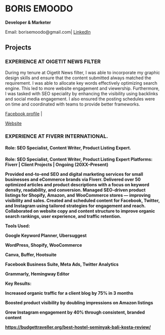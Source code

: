 <!DOCTYPE html>
<html lang="en">
<head>
  <meta charset="UTF-8" />
  <meta name="viewport" content="width=device-width, initial-scale=1.0"/>
</head>
<body>
  <h1>BORIS EMOODO</h1>
  <p><strong>Developer & Marketer</strong></p>
  <p>Email: borisemoodo@gmail.com| <a href="https://www.linkedin.com/in/boris-emoodo-b5a66316b/">LinkedIn</a></p>

  <h2>Projects</h2>

  <div class="project">
    <h3>EXPERIENCE AT OIGETIT NEWS FILTER</h3>
    <p>During my tenure at Oigetit News filter, I was able to incorporate my graphic design skills and ensure that the content submitted always matched the requirement. I was able to allocate key words effectively optimizing search engine. This led to more website engagement and viewership. Furthermore, I was tasked with SEO speciality by enhancing the visibility using backlinks and social media engagement. I also ensured the posting schedules were on time and coordinated with teams to provide better frameworks. </p>
     <p><a href="https://www.facebook.com/oigetit">Facebook profile</a> | <p><a href="https://www.oigetit.com/">Website</a>
  </div>
  <div class="project">
    <h3>EXPERIENCE AT FIVERR INTERNATIONAL.</h3>
    <h4>Role: SEO Specialist, Content Writer, Product Listing Expert.<h4>
    <p>Role: SEO Specialist, Content Writer, Product Listing Expert
Platforms: Fiverr | Client Projects | Ongoing (20XX–Present)

Provided end-to-end SEO and digital marketing services for small businesses and eCommerce brands via Fiverr.
Delivered over 50 optimized articles and product descriptions with a focus on keyword density, readability, and conversion.
Managed SEO-driven product listings for Shopify, Amazon, and WooCommerce stores — improving visibility and sales.
Created and scheduled content for Facebook, Twitter, and Instagram using tailored strategies for engagement and reach.
Collaborated on website copy and content structure to improve organic search rankings, user experience, and traffic retention.

Tools Used:

Google Keyword Planner, Ubersuggest

WordPress, Shopify, WooCommerce

Canva, Buffer, Hootsuite

Facebook Business Suite, Meta Ads, Twitter Analytics

Grammarly, Hemingway Editor

Key Results:

Increased organic traffic for a client blog by 75% in 3 months

Boosted product visibility by doubling impressions on Amazon listings

Grew Instagram engagement by 40% through consistent, branded content</p>
    <p><a href="#">https://budgettraveller.org/best-hostel-seminyak-bali-kosta-review/</a></p>
  </div>
</body>
</html>
